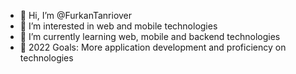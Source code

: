 - 👋 Hi, I’m @FurkanTanriover
- 👀 I’m interested in web and mobile technologies
- 🌱 I’m currently learning web, mobile and backend technologies
- 🚀 2022 Goals: More application development and proficiency on technologies 


<!---
FurkanTanriover/FurkanTanriover is a ✨ special ✨ repository because its `README.md` (this file) appears on your GitHub profile.
You can click the Preview link to take a look at your changes.
--->

